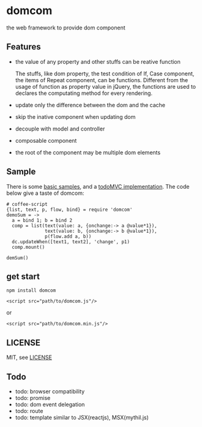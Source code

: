 # domcom
the web framework to provide dom component

## Features
* the value of any property and other stuffs can be reative function

    The stuffs, like dom property, the test condition of If, Case component, the items of Repeat component, can be functions. Different from the usage of function as property value in jQuery, the functions are used to declares the computating method for every rendering.

* update only the difference between the dom and the cache

* skip the inative component when updating dom

* decouple with model and controller

* composable component

* the root of the component may be multiple dom elements

## Sample
There is some [basic samples](path/to/basic/samples), and a [todoMVC implementation](path/to/basic/samples). The code below give a taste of domcom:

    # coffee-script
    {list, text, p, flow, bind} = require 'domcom'
    demoSum = ->
      a = bind 1; b = bind 2
      comp = list(text(value: a, {onchange:-> a @value*1}),
                  text(value: b, {onchange:-> b @value*1}),
                  p(flow.add a, b))
      dc.updateWhen([text1, text2], 'change', p1)
      comp.mount()

    demSum()

## get start
`npm install domcom`

`<script src="path/to/domcom.js"/>`

or

`<script src="path/to/domcom.min.js"/>`


## LICENSE
MIT, see [LICENSE](https://github.com/taijiweb/domcom/blob/master/LICENSE)

## Todo
* todo: browser compatibility
* todo: promise
* todo: dom event delegation
* todo: route
* todo: template similar to JSX(reactjs), MSX(mythil.js)

